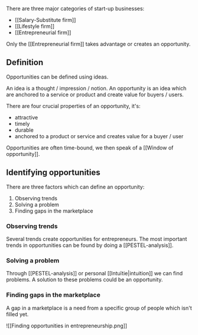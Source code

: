 There are three major categories of start-up businesses:
- [[Salary-Substitute firm]]
- [[Lifestyle firm]]
- [[Entrepreneurial firm]]

Only the [[Entrepreneurial firm]] takes advantage or creates an opportunity.
## Definition
Opportunities can be defined using ideas.

An idea is a thought / impression / notion. An opportunity is an idea which are anchored to a service or product and create value for buyers / users.

There are four crucial properties of an opportunity, it's:
- attractive
- timely
- durable
- anchored to a product or service and creates value for a buyer / user

Opportunities are often time-bound, we then speak of a [[Window of opportunity]].

## Identifying opportunities
There are three factors which can define an opportunity:
1. Observing trends
2. Solving a problem
3. Finding gaps in the marketplace
### Observing trends
Several trends create opportunities for entrepreneurs. The most important trends in opportunities can be found by doing a [[PESTEL-analysis]]. 
### Solving a problem
Through [[PESTEL-analysis]] or personal [[Intuïtie|intuition]] we can find problems. A solution to these problems could be an opportunity.
### Finding gaps in the marketplace
A gap in a marketplace is a need from a specific group of people which isn't filled yet.

![[Finding opportunities in entrepreneurship.png]]
